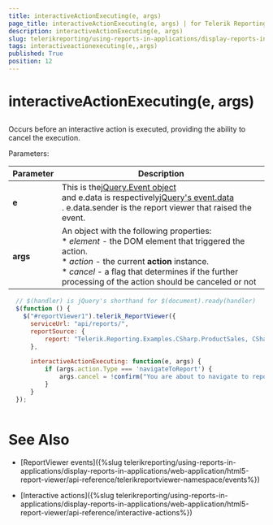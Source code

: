 ```yaml
---
title: interactiveActionExecuting(e, args)
page_title: interactiveActionExecuting(e, args) | for Telerik Reporting Documentation
description: interactiveActionExecuting(e, args)
slug: telerikreporting/using-reports-in-applications/display-reports-in-applications/web-application/html5-report-viewer/api-reference/reportviewer/events/interactiveactionexecuting(e,-args)
tags: interactiveactionexecuting(e,,args)
published: True
position: 12
---
```


# interactiveActionExecuting(e, args)



## 

Occurs before an interactive action is executed, providing the ability to cancel the execution.


Parameters:



| Parameter | Description |
| ------ | ------ |
| __e__ |This is the[jQuery.Event object<br/>](https://api.jquery.com/category/events/event-object/<br/>)and e.data is respectively[jQuery's event.data<br/>](https://api.jquery.com/event.data/<br/>). e.data.sender is the report viewer that raised the event.|
| __args__ |An object with the following properties:<br/>*  *element* - the DOM element that triggered the action.<br/>*  *action* - the current __action__ instance.<br/>*  *cancel* - a flag that determines if the further processing of the action should be canceled or not|




	
````js
  // $(handler) is jQuery's shorthand for $(document).ready(handler)
  $(function () {
    $("#reportViewer1").telerik_ReportViewer({
      serviceUrl: "api/reports/",
      reportSource: {
          report: "Telerik.Reporting.Examples.CSharp.ProductSales, CSharp.ReportLibrary"
      },
      
      interactiveActionExecuting: function(e, args) {         
          if (args.action.Type === 'navigateToReport') {
              args.cancel = !confirm("You are about to navigate to report "+args.action.Value.Report + ".\r\n\nContinue?");
          }
      }
  });
          
````




# See Also


 * [ReportViewer events]({%slug telerikreporting/using-reports-in-applications/display-reports-in-applications/web-application/html5-report-viewer/api-reference/telerikreportviewer-namespace/events%})


 * [Interactive actions]({%slug telerikreporting/using-reports-in-applications/display-reports-in-applications/web-application/html5-report-viewer/api-reference/interactive-actions%})


